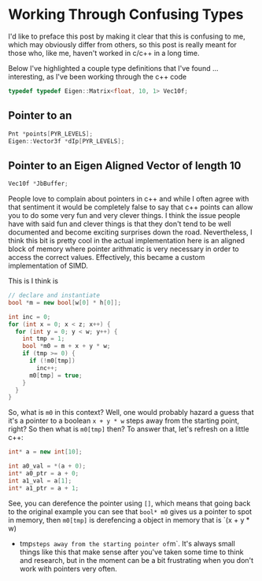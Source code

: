 # Working Through Confusing Types

I'd like to preface this post by making it clear that this is confusing to me,
which may obviously differ from others, so this post is really meant for those
who, like me, haven't worked in c/c++ in a long time.

Below I've highlighted a couple type definitions that I've found ... interesting,
as I've been working through the c++ code

```cpp
typedef typedef Eigen::Matrix<float, 10, 1> Vec10f;
```

## Pointer to an 
```cpp
Pnt *points[PYR_LEVELS];
Eigen::Vector3f *dIp[PYR_LEVELS];
```


## Pointer to an Eigen Aligned Vector of length 10

```cpp
Vec10f *JbBuffer;
```

People love to complain about pointers in c++ and while I often agree with that
sentiment it would be completely false to say that c++ points can allow you to
do some very fun and very clever things. I think the issue people have with said
fun and clever things is that they don't tend to be well documented and become
exciting surprises down the road. Nevertheless, I think this bit is pretty cool
in the actual implementation here is an aligned block of memory where pointer
arithmatic is very necessary in order to access the correct values. Effectively,
this became a custom implementation of SIMD.

This is I think is 

```cpp
// declare and instantiate
bool *m = new bool[w[0] * h[0]];

int inc = 0;
for (int x = 0; x < z; x++) {
  for (int y = 0; y < w; y++) {
    int tmp = 1;
    bool *m0 = m + x + y * w;
    if (tmp >= 0) {
      if (!m0[tmp])
        inc++;
      m0[tmp] = true;
    }
  }
}
```

So, what is `m0` in this context? Well, one would probably hazard a guess that
it's a pointer to a boolean `x + y * w` steps away from the starting point,
right? So then what is `m0[tmp]` then? To answer that, let's refresh on a
little c++:

```cpp
int* a = new int[10];

int a0_val = *(a + 0);
int* a0_ptr = a + 0;
int a1_val = a[1];
int* a1_ptr = a + 1;
```

See, you can derefence the pointer using `[]`, which means that going back to
the original example you can see that `bool* m0` gives us a pointer to spot in
memory, then `m0[tmp]` is derefencing a object in memory that is `(x + y * w)
+ tmp` steps away from the starting pointer of `m`. It's always small things
like this that make sense after you've taken some time to think and research,
but in the moment can be a bit frustrating when you don't work with pointers
very often.


